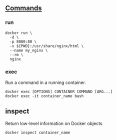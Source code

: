 ## [Commands](https://docs.docker.com/engine/reference/run/)

### run

```shell
docker run \
  -d \
  -p 8080:80 \
  -v ${PWD}:/usr/share/nginx/html \
  --name my_nginx \
  --rm \
  nginx
```

### exec

Run a command in a running container.

```shell
docker exec [OPTIONS] CONTAINER COMMAND [ARG...]
docker exec -it container_name bash
```

## inspect

Return low-level information on Docker objects

```shell
docker inspect container_name
```
